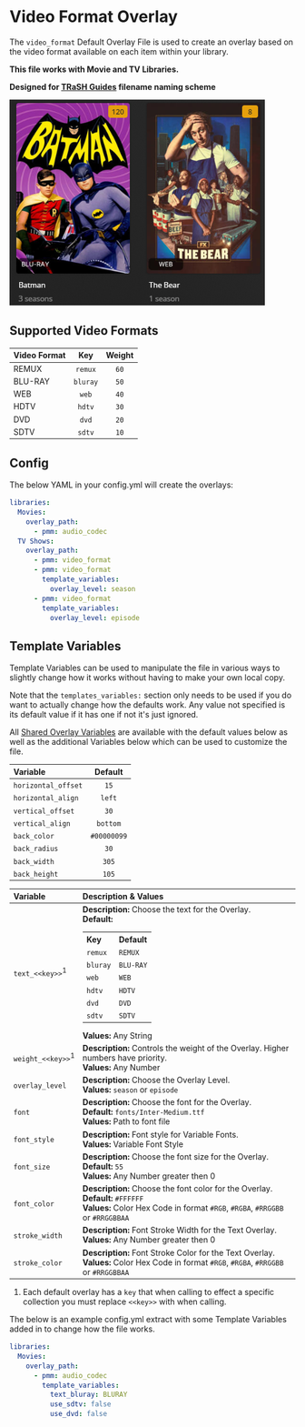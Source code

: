# Video Format Overlay

The `video_format` Default Overlay File is used to create an overlay based on the video format available on each item within your library.

**This file works with Movie and TV Libraries.**

**Designed for [TRaSH Guides](https://trash-guides.info/) filename naming scheme**

![](images/video_format.png)

## Supported Video Formats

| Video Format |   Key    | Weight |
|:-------------|:--------:|:------:|
| REMUX        | `remux`  |  `60`  |
| BLU-RAY      | `bluray` |  `50`  |
| WEB          |  `web`   |  `40`  |
| HDTV         |  `hdtv`  |  `30`  |
| DVD          |  `dvd`   |  `20`  |
| SDTV         |  `sdtv`  |  `10`  |

## Config

The below YAML in your config.yml will create the overlays:

```yaml
libraries:
  Movies:
    overlay_path:
      - pmm: audio_codec
  TV Shows:
    overlay_path:
      - pmm: video_format
      - pmm: video_format
        template_variables:
          overlay_level: season
      - pmm: video_format
        template_variables:
          overlay_level: episode
```

## Template Variables

Template Variables can be used to manipulate the file in various ways to slightly change how it works without having to make your own local copy.

Note that the `templates_variables:` section only needs to be used if you do want to actually change how the defaults work. Any value not specified is its default value if it has one if not it's just ignored.

All [Shared Overlay Variables](variables) are available with the default values below as well as the additional Variables below which can be used to customize the file.

| Variable            |   Default   |
|:--------------------|:-----------:|
| `horizontal_offset` |    `15`     |
| `horizontal_align`  |   `left`    |
| `vertical_offset`   |    `30`     |
| `vertical_align`    |  `bottom`   |
| `back_color`        | `#00000099` |
| `back_radius`       |    `30`     |
| `back_width`        |    `305`    |
| `back_height`       |    `105`    |

| Variable                     | Description & Values                                                                                                                                                                                                                                                                                                                                                                                         |
|:-----------------------------|:-------------------------------------------------------------------------------------------------------------------------------------------------------------------------------------------------------------------------------------------------------------------------------------------------------------------------------------------------------------------------------------------------------------|
| `text_<<key>>`<sup>1</sup>   | **Description:** Choose the text for the Overlay.<br>**Default:** <table class="clearTable"><tr><th>Key</th><th>Default</th></tr><tr><td>`remux`</td><td>`REMUX`</td></tr><tr><td>`bluray`</td><td>`BLU-RAY`</td></tr><tr><td>`web`</td><td>`WEB`</td></tr><tr><td>`hdtv`</td><td>`HDTV`</td></tr><tr><td>`dvd`</td><td>`DVD`</td></tr><tr><td>`sdtv`</td><td>`SDTV`</td></tr></table>**Values:** Any String |
| `weight_<<key>>`<sup>1</sup> | **Description:** Controls the weight of the Overlay. Higher numbers have priority.<br>**Values:** Any Number                                                                                                                                                                                                                                                                                                 |
| `overlay_level`              | **Description:** Choose the Overlay Level.<br>**Values:** `season` or `episode`                                                                                                                                                                                                                                                                                                                              |
| `font`                       | **Description:** Choose the font for the Overlay.<br>**Default:** `fonts/Inter-Medium.ttf`<br>**Values:** Path to font file                                                                                                                                                                                                                                                                                  |
| `font_style`                 | **Description:** Font style for Variable Fonts.<br>**Values:** Variable Font Style                                                                                                                                                                                                                                                                                                                           |
| `font_size`                  | **Description:** Choose the font size for the Overlay.<br>**Default:** `55`<br>**Values:** Any Number greater then 0                                                                                                                                                                                                                                                                                         |
| `font_color`                 | **Description:** Choose the font color for the Overlay.<br>**Default:** `#FFFFFF`<br>**Values:** Color Hex Code in format `#RGB`, `#RGBA`, `#RRGGBB` or `#RRGGBBAA`                                                                                                                                                                                                                                          |
| `stroke_width`               | **Description:** Font Stroke Width for the Text Overlay.<br>**Values:** Any Number greater then 0                                                                                                                                                                                                                                                                                                            |
| `stroke_color`               | **Description:** Font Stroke Color for the Text Overlay.<br>**Values:** Color Hex Code in format `#RGB`, `#RGBA`, `#RRGGBB` or `#RRGGBBAA`                                                                                                                                                                                                                                                                   |

1. Each default overlay has a `key` that when calling to effect a specific collection you must replace `<<key>>` with when calling.

The below is an example config.yml extract with some Template Variables added in to change how the file works.

```yaml
libraries:
  Movies:
    overlay_path:
      - pmm: audio_codec
        template_variables:
          text_bluray: BLURAY
          use_sdtv: false
          use_dvd: false
```

